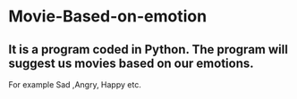 # Movie-Based-on-emotion

## It is a program coded in Python. The program will suggest us movies based on our emotions.
For example Sad ,Angry, Happy etc.
